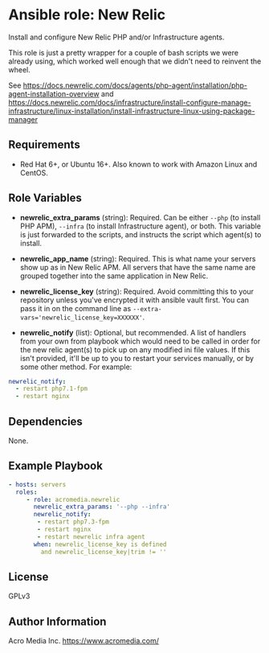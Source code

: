 # Ansible role: New Relic

Install and configure New Relic PHP and/or Infrastructure agents.

This role is just a pretty wrapper for a couple of bash scripts we were already using, which worked well enough that we didn't need to reinvent the wheel.

See https://docs.newrelic.com/docs/agents/php-agent/installation/php-agent-installation-overview
and https://docs.newrelic.com/docs/infrastructure/install-configure-manage-infrastructure/linux-installation/install-infrastructure-linux-using-package-manager


## Requirements

* Red Hat 6+, or Ubuntu 16+. Also known to work with Amazon Linux and CentOS.


## Role Variables

* **newrelic_extra_params** (string): Required. Can be either `--php` (to install PHP APM), `--infra` (to install Infrastructure agent), or both. This variable is just forwarded to the scripts, and instructs the script which agent(s) to install.

* **newrelic_app_name** (string): Required. This is what name your servers show up as in New Relic APM. All servers that have the same name are grouped together into the same application in New Relic.

* **newrelic_license_key** (string): Required. Avoid committing this to your repository unless you've encrypted it with ansible vault first. You can pass it in on the command line as `--extra-vars='newrelic_license_key=XXXXXX'`.

* **newrelic_notify** (list): Optional, but recommended. A list of handlers from your own from playbook which would need to be called in order for the new relic agent(s) to pick up on any modified ini file values. If this isn't provided, it'll be up to you to restart your services manually, or by some other method. For example:
```yaml
newrelic_notify:
  - restart php7.1-fpm
  - restart nginx
```

## Dependencies

None.


## Example Playbook

```yaml
- hosts: servers
  roles:
     - role: acromedia.newrelic
       newrelic_extra_params: '--php --infra'
       newrelic_notify:
        - restart php7.3-fpm
        - restart nginx
        - restart newrelic infra agent
       when: newrelic_license_key is defined
         and newrelic_license_key|trim != ''
```

## License

GPLv3


## Author Information

Acro Media Inc.
https://www.acromedia.com/
